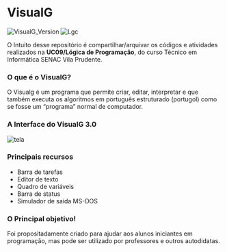 # VisualG
![VisualG_Version](https://img.shields.io/badge/VisualG-3.0-blueviolet.svg)
![Lgc](https://img.shields.io/badge/L%C3%B3gica-de%20Programa%C3%A7%C3%A3o-9cf.svg)

O Intuito desse repositório é compartilhar/arquivar os códigos e atividades realizados na **UC09/Lógica de Programação**, do curso Técnico em Informática SENAC Vila Prudente.

### O que é o VisualG?

O Visualg é um programa que permite criar, editar, interpretar e que também executa os algoritmos em português estruturado (portugol) como se fosse um “programa” normal de computador.

### A Interface do VisualG 3.0
![tela](https://user-images.githubusercontent.com/52213139/60631647-d4302d00-9dd6-11e9-90bb-ea0dd50d2906.jpg)

### Principais recursos

+ Barra de tarefas
+ Editor de texto
+ Quadro de variáveis
+ Barra de status
+ Simulador de saída MS-DOS

### O Principal objetivo!

Foi propositadamente criado para ajudar aos alunos iniciantes em programação, mas pode ser utilizado por professores e outros autodidatas.